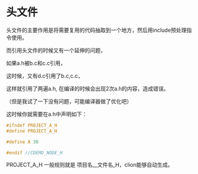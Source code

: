 # 头文件

头文件的主要作用是将需要复用的代码抽取到一个地方，然后用include预处理指令使用。



而引用头文件的时候又有一个延伸的问题， 

如果a.h被b.c和c.c引用， 

这时候，又有d.c引用了b.c,c.c，

这样就引用了两遍a.h, 在编译的时候会出现2次a.h的内容，造成错误。

（但是我试了一下没有问题，可能编译器做了优化吧） 

这时候你就需要在a.h中声明如下：

```c
#ifndef PROJECT_A_H
#define PROJECT_A_H

#define A 30

#endif //CDEMO_NODE_H
```

PROJECT_A\_H 一般规则就是 项目名\__文件名\_H，clion能够自动生成。

